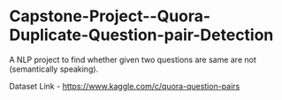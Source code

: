 # Capstone-Project--Quora-Duplicate-Question-pair-Detection
A NLP project to find whether given two questions are same are not (semantically speaking).

Dataset Link - https://www.kaggle.com/c/quora-question-pairs

